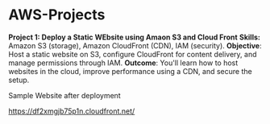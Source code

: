 # AWS-Projects

**Project 1: Deploy a Static WEbsite using Amaon S3 and Cloud Front**
  **Skills:** Amazon S3 (storage), Amazon CloudFront (CDN), IAM (security).
  **Objective**: Host a static website on S3, configure CloudFront for content delivery, and manage permissions through IAM.
  **Outcome**: You'll learn how to host websites in the cloud, improve performance using a CDN, and secure the setup.



Sample Website after deployment

https://df2xmgjb75p1n.cloudfront.net/
